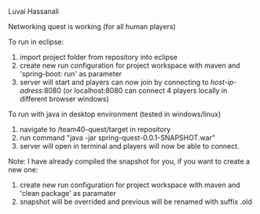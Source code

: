 Luvai Hassanali

Networking quest is working (for all human players)

To run in eclipse:

1. import project folder from repository into eclipse
2. create new run configuration for project workspace with maven and 'spring-boot: run' as parameter
3. server will start and players can now join by connecting to *host-ip-adress*:8080
(or localhost:8080 can connect 4 players locally in different browser windows)

To run with java in desktop environment (tested in windows/linux)

1. navigate to /team40-quest/target in repository
2. run command "java -jar spring-quest-0.0.1-SNAPSHOT.war"
3. server will open in terminal and players will now be able to connect.

Note: I have already compiled the snapshot for you, if you want to create a new one:
1. create new run configuration for project workspace with maven and 'clean package' as paramater
2. snapshot will be overrided and previous will be renamed with suffix .old
